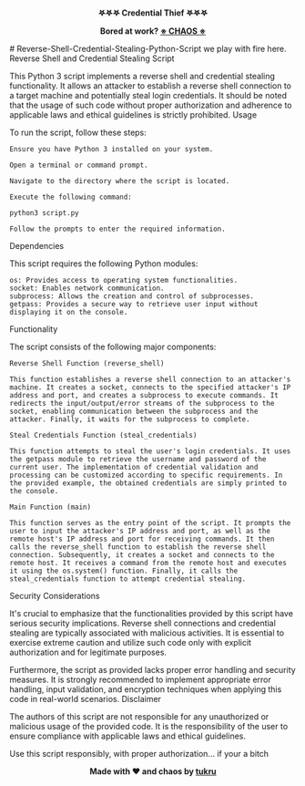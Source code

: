 <p align="center">
 <strong> 𖤐𖤐𖤐 Credential Thief 𖤐𖤐𖤐 </strong>
 </p>
 <p align="center">  <strong> Bored at work? <strong><strong><a href="https://github.com/tukru/Crypt0Morph.py">※ CHAOS ※</a></strong></strong>
</p> </strong>
# Reverse-Shell-Credential-Stealing-Python-Script
we play with fire here.
Reverse Shell and Credential Stealing Script

This Python 3 script implements a reverse shell and credential stealing functionality. It allows an attacker to establish a reverse shell connection to a target machine and potentially steal login credentials. It should be noted that the usage of such code without proper authorization and adherence to applicable laws and ethical guidelines is strictly prohibited.
Usage

To run the script, follow these steps:

    Ensure you have Python 3 installed on your system.

    Open a terminal or command prompt.

    Navigate to the directory where the script is located.

    Execute the following command:

    python3 script.py

    Follow the prompts to enter the required information.

Dependencies

This script requires the following Python modules:

    os: Provides access to operating system functionalities.
    socket: Enables network communication.
    subprocess: Allows the creation and control of subprocesses.
    getpass: Provides a secure way to retrieve user input without displaying it on the console.

Functionality

The script consists of the following major components:

    Reverse Shell Function (reverse_shell)

    This function establishes a reverse shell connection to an attacker's machine. It creates a socket, connects to the specified attacker's IP address and port, and creates a subprocess to execute commands. It redirects the input/output/error streams of the subprocess to the socket, enabling communication between the subprocess and the attacker. Finally, it waits for the subprocess to complete.

    Steal Credentials Function (steal_credentials)

    This function attempts to steal the user's login credentials. It uses the getpass module to retrieve the username and password of the current user. The implementation of credential validation and processing can be customized according to specific requirements. In the provided example, the obtained credentials are simply printed to the console.

    Main Function (main)

    This function serves as the entry point of the script. It prompts the user to input the attacker's IP address and port, as well as the remote host's IP address and port for receiving commands. It then calls the reverse_shell function to establish the reverse shell connection. Subsequently, it creates a socket and connects to the remote host. It receives a command from the remote host and executes it using the os.system() function. Finally, it calls the steal_credentials function to attempt credential stealing.

Security Considerations

It's crucial to emphasize that the functionalities provided by this script have serious security implications. Reverse shell connections and credential stealing are typically associated with malicious activities. It is essential to exercise extreme caution and utilize such code only with explicit authorization and for legitimate purposes.

Furthermore, the script as provided lacks proper error handling and security measures. It is strongly recommended to implement appropriate error handling, input validation, and encryption techniques when applying this code in real-world scenarios.
Disclaimer

The authors of this script are not responsible for any unauthorized or malicious usage of the provided code. It is the responsibility of the user to ensure compliance with applicable laws and ethical guidelines.

Use this script responsibly, with proper authorization... if your a bitch

 <p align="center">
  <strong> Made with ❤️ and chaos <strong><strong> by <a href="https://github.com/tukru">tukru</a></strong></strong>
</p>
